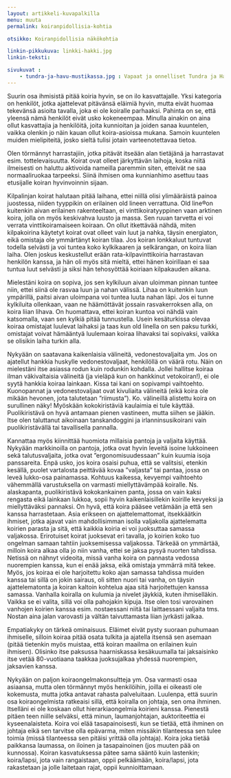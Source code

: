 ```yaml
---
layout: artikkeli-kuvapalkilla
menu: muuta
permalink: koiranpidollisia-kohtia

otsikko: Koiranpidollisia näkökohtia

linkin-pikkukuva: linkki-hakki.jpg
linkin-teksti: 

sivukuvat :
    - tundra-ja-havu-mustikassa.jpg : Vapaat ja onnelliset Tundra ja Havu metsässä
---
```


Suurin osa ihmisistä pitää koiria hyvin, se on ilo kasvattajalle. Yksi kategoria on henkilöt, jotka ajattelevat pitävänsä eläimiä hyvin, mutta eivät huomaa tekevänsä asioita tavalla, joka ei ole koiralle parhaaksi. Pahinta on se, että yleensä nämä henkilöt eivät usko kokeneempaa. Minulla ainakin on aina ollut kasvattajia ja henkilöitä, joita kunnioitan ja joiden sanaa kuuntelen, vaikka olenkin jo näin kauan ollut koira-asioissa mukana. Samoin kuuntelen muiden mielipiteitä, josko sieltä tulisi jotain varteenotettavaa tietoa.

Olen törmännyt harrastajiin, jotka pitävät itseään alan tietäjänä ja harrastavat esim. tottelevaisuutta. Koirat ovat olleet järkyttävän laihoja, koska niitä ilmeisesti on haluttu aktivoida nameilla paremmin siten, etteivät ne saa normaaliruokaa tarpeeksi.  Siinä ihmisen oma kunnianhimo asettuu taas etusijalle koiran hyvinvoinnin sijaan.

Kilpalinjan koirat halutaan pitää laihana, ettei niillä olisi ylimääräistä painoa juostessa, niiden tyyppikin on erilainen old lineen verrattuna. Old line®on kuitenkin aivan erilainen rakenteeltaan, ei vinttikoiratyyppinen vaan arktinen koira, jolla on myös keskivahva luusto ja massa. Sen ruuan tarvetta ei voi verrata vinttikoiramaiseen koiraan. On ollut itkettävää nähdä, miten kilpakoirina käytetyt koirat ovat olleet vain luut ja nahka, täysin energiaton, eikä omistaja ole ymmärtänyt koiran tilaa. Jos koiran lonkkaluut tuntuvat todella selvästi ja voi tuntea koko kylkikaaren ja selkärangan, on koira liian laiha. Olen joskus keskustellut erään rata-kilpavinttikoiria harrastavan henkilön kanssa, ja hän oli myös sitä mieltä, ettei hänen koirillaan ei saa tuntua luut selvästi ja siksi hän tehosyöttää koiriaan kilpakauden aikana.

Mielestäni koira on sopiva, jos sen kylkiluun aivan uloimman pinnan tuntee niin, ettei siinä ole rasvaa luun ja nahan välissä. Lihaa on kuitenkin luun ympärillä, paitsi aivan uloimpana voi tuntea luuta nahan läpi. Jos ei tunne kylkiluita ollenkaan, vaan ne häämöttävät jossain rasvakerroksen alla, on koira liian lihava. On huomattava, ettei koiran kuntoa voi nähdä vain katsomalla, vaan sen kylkiä pitää tunnustella. Usein kesäturkissa olevaa koiraa omistajat luulevat laihaksi ja taas kun old linella on sen paksu turkki, omistajat voivat hämääntyä luulemaan koiraa lihavaksi tai sopivaksi, vaikka se olisikin laiha turkin alla.

Nykyään on saatavana kaikenlaisia välineitä, vedonestovaljaita ym. Jos on ajatellut hankkia huskylle vedonestovaljaat, henkilöllä on väärä rotu. Näin on mielestäni itse asiassa rodun kuin rodunkin kohdalla. Jollei hallitse koiraa ilman väkivaltaisia välineitä (ja vieläpä kun on hankkinut vetokoiran!), ei ole syytä hankkia koiraa lainkaan. Kissa tai kani on sopivampi vaihtoehto. Kuonopannat ja vedonestovaljaat ovat kivuliaita välineitä (eikä koira ole mikään hevonen, jota talutetaan ”riimusta”). Ko. välineillä alistettu koira on surullinen näky! Myöskään kokokiristäviä kaulaimia ei tule käyttää. Puolikiristävä on hyvä antamaan pienen vastineen, mutta siihen se jääkin. Itse olen taluttanut aikoinaan tanskandoggini ja irlanninsusikoirani vain puolikiristävällä tai tavallisella pannalla.

Kannattaa myös kiinnittää huomiota millaisia pantoja ja valjaita käyttää. Nykyään markkinoilla on pantoja, jotka ovat hyvin leveitä isoine lukkoineen sekä talutusvaljaita, jotka ovat ”ergonomisuudessaan” kuin kuumia isoja panssareita. Enpä usko, jos koira osaisi puhua, että se valitsisi, etenkin kesällä, puolet vartalosta peittävää kovaa ”valjasta” tai pantaa, jossa on leveä lukko-osa painamassa. Kohtuus kaikessa, kevyempi vaihtoehto vähemmällä varustuksella on varmasti miellyttävämpää koiralle. Ns. alaskapanta, puolikiristävä kokokankainen panta, jossa on vain kaksi rengasta eikä lainkaan lukkoa, sopii hyvin kaikenlaisillekin koirille kevyeksi ja miellyttäväksi pannaksi.
On hyvä, että koira pääsee vetämään ja että sen kanssa harrastetaan. Asia erikseen on ajattelemattomat, itsekkäätkin ihmiset, jotka ajavat vain mahdollisimman isolla valjakolla ajattelematta koirien parasta ja sitä, että kaikkia koiria ei voi juoksuttaa samassa valjakossa. Erirotuiset koirat juoksevat eri tavalla, jo koirien koko tuo ongelman samaan tahtiin juoksemisessa valjakossa. Tärkeää on ymmärtää, milloin koira alkaa olla jo niin vanha, ettei se jaksa pysyä nuorten tahdissa. Netissä on nähnyt videoita, missä vanha koira on pannasta vedossa nuorempien kanssa, kun ei enää jaksa, eikä omistaja ymmärrä mitä tekee. Myös, jos koiraa ei ole harjoitettu koko ajan samassa tahdissa muiden kanssa tai sillä on jokin sairaus, oli sitten nuori tai vanha, on täysin ajattelematonta ja koiran kaltoin kohtelua ajaa sitä harjoitettujen kanssa samassa. Vanhalla koiralla on kulumia ja nivelet jäykkiä, kuten ihmiselläkin. Vaikka se ei valita, sillä voi olla pahojakin kipuja. Itse olen tosi varovainen vanhojen koirien kanssa esim. nostaessani niitä tai laittaessani valjaita tms. Nostan aina jalan varovasti ja vältän taivuttamasta liian jyrkästi jalkaa.

Empatiakyky on tärkeä ominaisuus. Eläimet eivät pysty suoraan puhumaan ihmiselle, silloin koiraa pitää osata tulkita ja ajatella itsensä sen asemaan (pitää tietenkin myös muistaa, että koiran maailma on erilainen kuin ihmisen). Olisinko itse paksussa haarniskassa kesäkuumalla tai jaksaisinko itse vetää 80-vuotiaana taakkaa juoksujalkaa yhdessä nuorempien, jaksavien kanssa.

Nykyään on paljon koiraongelmakonsultteja ym. Osa varmasti osaa asiaansa, mutta olen törmännyt myös henkilöihin, joilla ei oikeasti ole kokemusta, mutta jotka antavat rahasta palveluitaan. Luulenpa, että suurin osa koiraongelmista ratkeaisi sillä, että koiralla on johtaja, sen oma ihminen. Itselläni ei ole koskaan ollut hierarkiaongelmia koirieni kanssa. Pienestä pitäen teen niille selväksi, että minun, laumanjohtajan, auktoriteettia ei kyseenalaisteta. Koira voi elää tasapainoisesti, kun se tietää, että ihminen on johtaja eikä sen tarvitse olla epävarma, miten missäkin tilanteessa sen tulee toimia (missä tilanteessa sen pitäisi yrittää olla johtaja). Koira joka tietää paikkansa laumassa, on iloinen ja tasapainoinen (jos muuten pää on kunnossa). Koiran kasvatuksessa pätee sama sääntö kuin lastenkin; koira/lapsi, jota vain rangaistaan, oppii pelkäämään, koira/lapsi, jota rakastetaan ja jolle laitetaan rajat, oppii kunnioittamaan.

